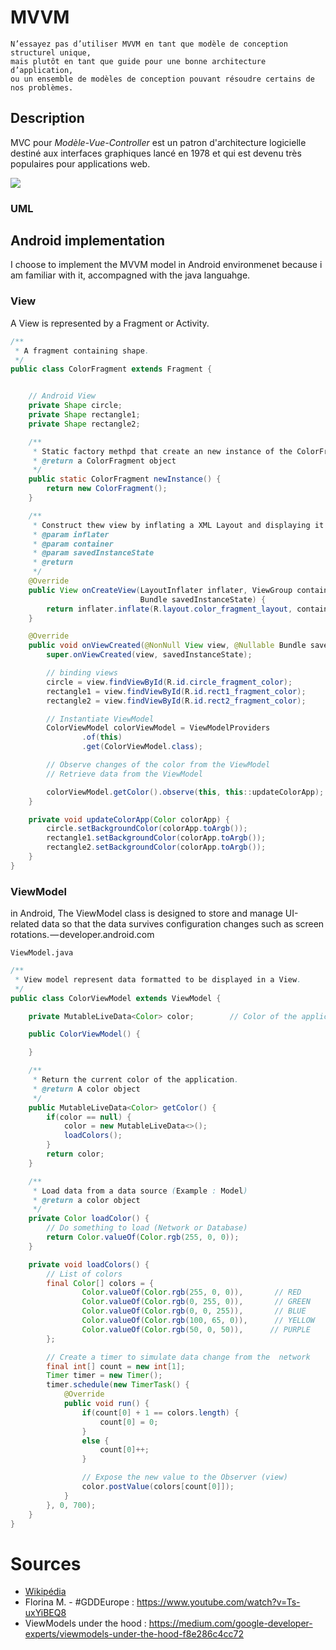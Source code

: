 # MVVM

```
N’essayez pas d’utiliser MVVM en tant que modèle de conception structurel unique,
mais plutôt en tant que guide pour une bonne architecture d’application,
ou un ensemble de modèles de conception pouvant résoudre certains de nos problèmes.
```
## Description
MVC pour _Modèle-Vue-Controller_ est un patron d'architecture logicielle destiné aux interfaces graphiques lancé en 1978 et qui est devenu très populaires pour applications web.

<img src="https://www.oreilly.com/library/view/learning-javascript-design/9781449334840/httpatomoreillycomsourceoreillyimages1547825.png" />

### UML

## Android implementation
I choose to implement the MVVM model in Android environmenet because i am familiar with it, accompagned with the java languahge.

### View
A View is represented by a Fragment or Activity.
```java
/**
 * A fragment containing shape.
 */
public class ColorFragment extends Fragment {


    // Android View
    private Shape circle;
    private Shape rectangle1;
    private Shape rectangle2;

    /**
     * Static factory methpd that create an new instance of the ColorFragment
     * @return a ColorFragment object
     */
    public static ColorFragment newInstance() {
        return new ColorFragment();
    }

    /**
     * Construct thew view by inflating a XML Layout and displaying it into a ViewGroup
     * @param inflater
     * @param container
     * @param savedInstanceState
     * @return
     */
    @Override
    public View onCreateView(LayoutInflater inflater, ViewGroup container,
                             Bundle savedInstanceState) {
        return inflater.inflate(R.layout.color_fragment_layout, container, false);
    }

    @Override
    public void onViewCreated(@NonNull View view, @Nullable Bundle savedInstanceState) {
        super.onViewCreated(view, savedInstanceState);

        // binding views
        circle = view.findViewById(R.id.circle_fragment_color);
        rectangle1 = view.findViewById(R.id.rect1_fragment_color);
        rectangle2 = view.findViewById(R.id.rect2_fragment_color);

        // Instantiate ViewModel
        ColorViewModel colorViewModel = ViewModelProviders
                .of(this)
                .get(ColorViewModel.class);

        // Observe changes of the color from the ViewModel
        // Retrieve data from the ViewModel

        colorViewModel.getColor().observe(this, this::updateColorApp);
    }

    private void updateColorApp(Color colorApp) {
        circle.setBackgroundColor(colorApp.toArgb());
        rectangle1.setBackgroundColor(colorApp.toArgb());
        rectangle2.setBackgroundColor(colorApp.toArgb());
    }
}
```

### ViewModel
in Android, The ViewModel class is designed to store and manage UI-related data so that the data survives configuration changes such as screen rotations. — developer.android.com

`ViewModel.java`
```java
/**
 * View model represent data formatted to be displayed in a View.
 */
public class ColorViewModel extends ViewModel {

    private MutableLiveData<Color> color;        // Color of the application

    public ColorViewModel() {

    }

    /**
     * Return the current color of the application.
     * @return A color object
     */
    public MutableLiveData<Color> getColor() {
        if(color == null) {
            color = new MutableLiveData<>();
            loadColors();
        }
        return color;
    }

    /**
     * Load data from a data source (Example : Model)
     * @return a color object
     */
    private Color loadColor() {
        // Do something to load (Network or Database)
        return Color.valueOf(Color.rgb(255, 0, 0));
    }

    private void loadColors() {
        // List of colors
        final Color[] colors = {
                Color.valueOf(Color.rgb(255, 0, 0)),       // RED
                Color.valueOf(Color.rgb(0, 255, 0)),       // GREEN
                Color.valueOf(Color.rgb(0, 0, 255)),       // BLUE
                Color.valueOf(Color.rgb(100, 65, 0)),      // YELLOW
                Color.valueOf(Color.rgb(50, 0, 50)),      // PURPLE
        };

        // Create a timer to simulate data change from the  network
        final int[] count = new int[1];
        Timer timer = new Timer();
        timer.schedule(new TimerTask() {
            @Override
            public void run() {
                if(count[0] + 1 == colors.length) {
                    count[0] = 0;
                }
                else {
                    count[0]++;
                }

                // Expose the new value to the Observer (view)
                color.postValue(colors[count[0]]);
            }
        }, 0, 700);
    }
}
```

# Sources
- [Wikipédia](https://en.wikipedia.org/wiki/Model%E2%80%93view%E2%80%93viewmodel)
- Florina M. - #GDDEurope : https://www.youtube.com/watch?v=Ts-uxYiBEQ8
- ViewModels under the hood : https://medium.com/google-developer-experts/viewmodels-under-the-hood-f8e286c4cc72
